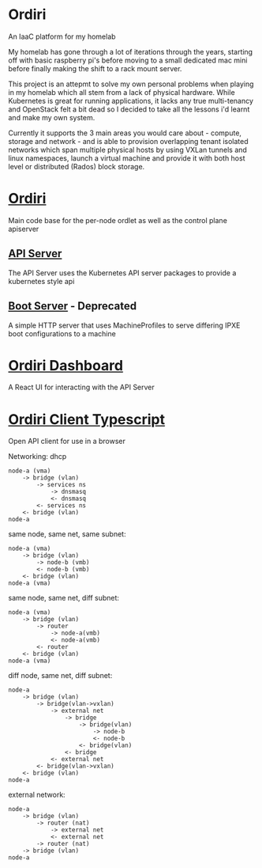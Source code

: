 # Ordiri
An IaaC platform for my homelab

My homelab has gone through a lot of iterations through the years, starting off with basic raspberry pi's before moving to a small dedicated mac mini before finally making the shift to a rack mount server.

This project is an attepmt to solve my own personal problems when playing in my homelab which all stem from a lack of physical hardware. While Kubernetes is great for running applications, it lacks any true multi-tenancy and OpenStack felt a bit dead so I decided to take all the lessons i'd learnt and make my own system.

Currently it supports the 3 main areas you would care about - compute, storage and network - and is able to provision overlapping tenant isolated networks which span multiple physical hosts by using VXLan tunnels and linux namespaces, launch a virtual machine and provide it with both host level or distributed (Rados) block storage.



# [Ordiri](./ordiri)
Main code base for the per-node ordlet as well as the control plane apiserver

## [API Server](./ordiri/cmd/apiserver)
The API Server uses the Kubernetes API server packages to provide a kubernetes style api

## [Boot Server](./ordiri/cmd/bootserver/) - Deprecated
A simple HTTP server that uses MachineProfiles to serve differing IPXE boot configurations to a machine

# [Ordiri Dashboard](./ordiri-dashboard)
A React UI for interacting with the API Server

# [Ordiri Client Typescript](./ordiri-client-typescript/)
Open API client for use in a browser


Networking:
dhcp
```
node-a (vma)
    -> bridge (vlan) 
        -> services ns
            -> dnsmasq
            <- dnsmasq
        <- services ns
    <- bridge (vlan) 
node-a 
```

same node, same net, same subnet:
```
node-a (vma)
    -> bridge (vlan) 
        -> node-b (vmb)
        <- node-b (vmb)
    <- bridge (vlan) 
node-a (vma)
```

same node, same net, diff subnet:
```
node-a (vma)
    -> bridge (vlan) 
        -> router 
            -> node-a(vmb)
            <- node-a(vmb)
        <- router 
    <- bridge (vlan) 
node-a (vma)
```

diff node, same net, diff subnet:
```
node-a 
    -> bridge (vlan) 
        -> bridge(vlan->vxlan) 
            -> external net 
                -> bridge 
                    -> bridge(vlan) 
                        -> node-b
                        <- node-b
                    <- bridge(vlan) 
                <- bridge 
            <- external net 
        <- bridge(vlan->vxlan) 
    <- bridge (vlan) 
node-a 
```

external network:
```
node-a 
    -> bridge (vlan) 
        -> router (nat)
            -> external net
            <- external net
        -> router (nat)
    -> bridge (vlan) 
node-a 
```